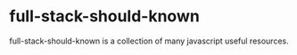 # full-stack-should-known
full-stack-should-known is a collection of many javascript useful resources.
